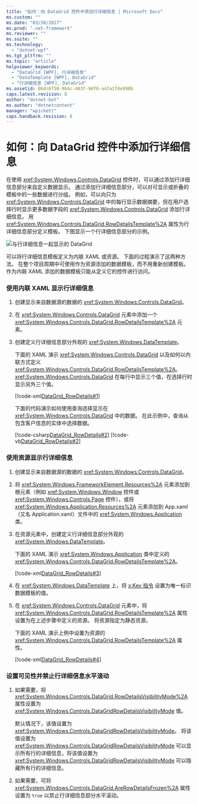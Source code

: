 ```yaml
---
title: "如何：向 DataGrid 控件中添加行详细信息 | Microsoft Docs"
ms.custom: ""
ms.date: "03/30/2017"
ms.prod: ".net-framework"
ms.reviewer: ""
ms.suite: ""
ms.technology: 
  - "dotnet-wpf"
ms.tgt_pltfrm: ""
ms.topic: "article"
helpviewer_keywords: 
  - "DataGrid [WPF], 行详细信息"
  - "DataTemplate [WPF], DataGrid"
  - "行详细信息 [WPF], DataGrid"
ms.assetid: 0bdc6f50-9b4c-483f-9df6-a47a1fde998b
caps.latest.revision: 8
author: "dotnet-bot"
ms.author: "dotnetcontent"
manager: "wpickett"
caps.handback.revision: 8
---
```

# 如何：向 DataGrid 控件中添加行详细信息
在使用 <xref:System.Windows.Controls.DataGrid> 控件时，可以通过添加行详细信息部分来自定义数据显示。  通过添加行详细信息部分，可以对可显示或折叠的模板中的一些数据进行分组。  例如，可以向只为 <xref:System.Windows.Controls.DataGrid> 中的每行显示数据摘要，但在用户选择行时显示更多数据字段的 <xref:System.Windows.Controls.DataGrid> 添加行详细信息。  用 <xref:System.Windows.Controls.DataGrid.RowDetailsTemplate%2A> 属性为行详细信息部分定义模板。  下图显示一个行详细信息部分的示例。  
  
 ![与行详细信息一起显示的 DataGrid](../../../../docs/framework/wpf/controls/media/ndp-rowdetails.png "NDP\_RowDetails")  
  
 可以将行详细信息模板定义为内联 XAML 或资源。  下面的过程演示了这两种方法。  在整个项目周期中可使用作为资源添加的数据模板，而不用重新创建模板。  作为内联 XAML 添加的数据模板只能从定义它的控件进行访问。  
  
### 使用内联 XAML 显示行详细信息  
  
1.  创建显示来自数据源的数据的 <xref:System.Windows.Controls.DataGrid>。  
  
2.  在 <xref:System.Windows.Controls.DataGrid> 元素中添加一个 <xref:System.Windows.Controls.DataGrid.RowDetailsTemplate%2A> 元素。  
  
3.  创建定义行详细信息部分外观的 <xref:System.Windows.DataTemplate>。  
  
     下面的 XAML 演示 <xref:System.Windows.Controls.DataGrid> 以及如何以内联方式定义 <xref:System.Windows.Controls.DataGrid.RowDetailsTemplate%2A>。  <xref:System.Windows.Controls.DataGrid> 在每行中显示三个值，在选择行时显示另外三个值。  
  
     [!code-xml[DataGrid_RowDetails#1](../../../../samples/snippets/csharp/VS_Snippets_Wpf/datagrid_rowdetails/cs/mainwindow.xaml#1)]  
  
     下面的代码演示如何使用查询选择显示在 <xref:System.Windows.Controls.DataGrid> 中的数据。  在此示例中，查询从包含客户信息的实体中选择数据。  
  
     [!code-csharp[DataGrid_RowDetails#2](../../../../samples/snippets/csharp/VS_Snippets_Wpf/datagrid_rowdetails/cs/mainwindow.xaml.cs#2)]
     [!code-vb[DataGrid_RowDetails#2](../../../../samples/snippets/visualbasic/VS_Snippets_Wpf/datagrid_rowdetails/vb/mainwindow.xaml.vb#2)]  
  
### 使用资源显示行详细信息  
  
1.  创建显示来自数据源的数据的 <xref:System.Windows.Controls.DataGrid>。  
  
2.  将 <xref:System.Windows.FrameworkElement.Resources%2A> 元素添加到根元素（例如 <xref:System.Windows.Window> 控件或 <xref:System.Windows.Controls.Page> 控件），或将 <xref:System.Windows.Application.Resources%2A> 元素添加到 App.xaml（又名 Application.xaml）文件中的 <xref:System.Windows.Application> 类。  
  
3.  在资源元素中，创建定义行详细信息部分外观的 <xref:System.Windows.DataTemplate>。  
  
     下面的 XAML 演示 <xref:System.Windows.Application> 类中定义的 <xref:System.Windows.Controls.DataGrid.RowDetailsTemplate%2A>。  
  
     [!code-xml[DataGrid_RowDetails#3](../../../../samples/snippets/csharp/VS_Snippets_Wpf/datagrid_rowdetails/cs/app.xaml#3)]  
  
4.  在 <xref:System.Windows.DataTemplate> 上，将 [x:Key 指令](../../../../docs/framework/xaml-services/x-key-directive.md) 设置为唯一标识数据模板的值。  
  
5.  在 <xref:System.Windows.Controls.DataGrid> 元素中，将 <xref:System.Windows.Controls.DataGrid.RowDetailsTemplate%2A> 属性设置为在上述步骤中定义的资源。  将资源指定为静态资源。  
  
     下面的 XAML 演示上例中设置为资源的 <xref:System.Windows.Controls.DataGrid.RowDetailsTemplate%2A> 属性。  
  
     [!code-xml[DataGrid_RowDetails#4](../../../../samples/snippets/csharp/VS_Snippets_Wpf/datagrid_rowdetails/cs/window2.xaml#4)]  
  
### 设置可见性并禁止行详细信息水平滚动  
  
1.  如果需要，将 <xref:System.Windows.Controls.DataGrid.RowDetailsVisibilityMode%2A> 属性设置为 <xref:System.Windows.Controls.DataGridRowDetailsVisibilityMode> 值。  
  
     默认情况下，该值设置为 <xref:System.Windows.Controls.DataGridRowDetailsVisibilityMode>。  将该值设置为 <xref:System.Windows.Controls.DataGridRowDetailsVisibilityMode> 可以显示所有行的详细信息，将该值设置为 <xref:System.Windows.Controls.DataGridRowDetailsVisibilityMode> 可以隐藏所有行的详细信息。  
  
2.  如果需要，可将 <xref:System.Windows.Controls.DataGrid.AreRowDetailsFrozen%2A> 属性设置为 `true` 以禁止行详细信息部分水平滚动。